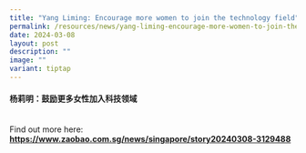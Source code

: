 ```yaml
---
title: "Yang Liming: Encourage more women to join the technology field"
permalink: /resources/news/yang-liming-encourage-more-women-to-join-the-technology-field/
date: 2024-03-08
layout: post
description: ""
image: ""
variant: tiptap
---
```

<h4>杨莉明：鼓励更多女性加入科技领域</h4>
<p>
<br>Find out more here: <strong><a href="https://www.zaobao.com.sg/news/singapore/story20240308-3129488" rel="noopener noreferrer nofollow" target="_blank">https://www.zaobao.com.sg/news/singapore/story20240308-3129488</a></strong>
</p>